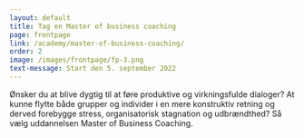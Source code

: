 ```yaml
---
layout: default
title: Tag en Master of business coaching
page: frontpage
link: /academy/master-of-business-coaching/
order: 2
image: /images/frontpage/fp-3.png
text-message: Start den 5. september 2022
---
```

Ønsker du at blive dygtig til at føre produktive og virkningsfulde dialoger? At kunne flytte både grupper og individer i en mere konstruktiv retning og derved forebygge stress, organisatorisk stagnation og udbrændthed? Så vælg uddannelsen Master of Business Coaching.



